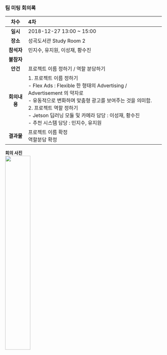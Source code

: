### 팀 미팅 회의록

|     차수      | 4차                                                          |
| :-----------: | :----------------------------------------------------------- |
|   **일시**    | 2018-12-27 13:00 ~ 15:00                                     |
|   **장소**    | 성곡도서관 Study Room 2                                                  |
|  **참석자**   | 민지수, 유지원, 이성재, 황수진                               |
|  **불참자**   |                                                              |
|   **안건**    | 프로젝트 이름 정하기 / 역할 분담하기                                            |
| **회의내용**  | 1. 프로젝트 이름 정하기<br/> - Flex Ads : Flexible 한 형태의 Advertising / Advertisement 의 약자로<br/> - 유동적으로 변화하며 맞춤형 광고를 보여주는 것을 의미함. <br/> 2. 프로젝트 역할 정하기 <br/> - Jetson 딥러닝 모듈 및 카메라 담당 : 이성재, 황수진 <br/> - 추천 시스템 담당 : 민지수, 유지원|
|  **결과물**   | 프로젝트 이름 확정<br/>역할분담 확정 |
  
**회의 사진**<br/>
<img src="https://github.com/kookmin-sw/2019-cap1-2019_4/blob/master/doc/%ED%9A%8C%EC%9D%98%EB%A1%9D/pictures/2018_12_27.jpeg" width="40%" height="40%">
